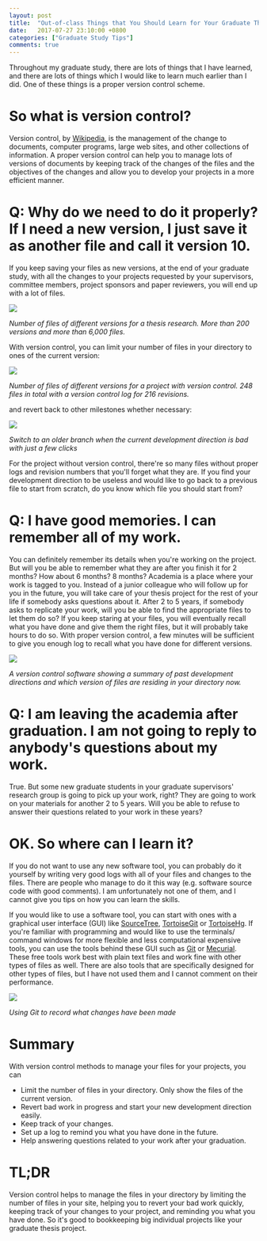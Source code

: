 ```yaml
---
layout: post
title:  "Out-of-class Things that You Should Learn for Your Graduate Thesis Project: Version Control"
date:   2017-07-27 23:10:00 +0800
categories: ["Graduate Study Tips"]
comments: true
---
```


Throughout my graduate study, there are lots of things that I have learned, and there are lots of things which I would like to learn much earlier than I did. One of these things is a proper version control scheme.

# So what is version control?

Version control, by [Wikipedia](https://en.wikipedia.org/wiki/Version_control), is the management of the change to documents, computer programs, large web sites, and other collections of information. A proper version control can help you to manage lots of versions of documents by keeping track of the changes of the files and the objectives of the changes and allow you to develop your projects in a more efficient manner.

# Q: Why do we need to do it properly? If I need a new version, I just save it as another file and call it version 10.

If you keep saving your files as new versions, at the end of your graduate study, with all the changes to your projects requested by your supervisors, committee members, project sponsors and paper reviewers, you will end up with a lot of files.

![](../../../../raw_img/GraduateStudy/NumFiles.png)

_Number of files of different versions for a thesis research. More than 200 versions and more than 6,000 files._

With version control, you can limit your number of files in your directory to ones of the current version:

![](../../../../raw_img/GraduateStudy/NumFilesWithVersionControl.png)

_Number of files of different versions for a project with version control. 248 files in total with a version control log for 216 revisions._

and revert back to other milestones whether necessary:

![](../../../../raw_img/GraduateStudy/ChangeBranch.png)

_Switch to an older branch when the current development direction is bad with just a few clicks_

For the project without version control, there're so many files without proper logs and revision numbers that you'll forget what they are. If you find your development direction to be useless and would like to go back to a previous file to start from scratch, do you know which file you should start from?

# Q: I have good memories. I can remember all of my work.

You can definitely remember its details when you're working on the project. But will you be able to remember what they are after you finish it for 2 months? How about 6 months? 8 months? Academia is a place where your work is tagged to you. Instead of a junior colleague who will follow up for you in the future, you will take care of your thesis project for the rest of your life if somebody asks questions about it. After 2 to 5 years, if somebody asks to replicate your work, will you be able to find the appropriate files to let them do so? If you keep staring at your files, you will eventually recall what you have done and give them the right files, but it will probably take hours to do so. With proper version control, a few minutes will be sufficient to give you enough log to recall what you have done for different versions.

![](../../../../raw_img/GraduateStudy/LogDiagram.png)

_A version control software showing a summary of past development directions and which version of files are residing in your directory now._

# Q: I am leaving the academia after graduation. I am not going to reply to anybody's questions about my work.

True. But some new graduate students in your graduate supervisors' research group is going to pick up your work, right? They are going to work on your materials for another 2 to 5 years. Will you be able to refuse to answer their questions related to your work in these years?

# OK. So where can I learn it?

If you do not want to use any new software tool, you can probably do it yourself by writing very good logs with all of your files and changes to the files. There are people who manage to do it this way (e.g. software source code with good comments). I am unfortunately not one of them, and I cannot give you tips on how you can learn the skills.

If you would like to use a software tool, you can start with ones with a graphical user interface (GUI) like [SourceTree](https://www.sourcetreeapp.com/), [TortoiseGit](https://tortoisegit.org/) or [TortoiseHg](https://tortoisehg.bitbucket.io/). If you're familiar with programming and would like to use the terminals/ command windows for more flexible and less computational expensive tools, you can use the tools behind these GUI such as [Git](https://git-scm.com/) or [Mecurial](https://www.mercurial-scm.org/). These free tools work best with plain text files and work fine with other types of files as well. There are also tools that are specifically designed for other types of files, but I have not used them and I cannot comment on their performance.

![](../../../../raw_img/GraduateStudy/GitExample.png)

_Using Git to record what changes have been made_

# Summary

With version control methods to manage your files for your projects, you can

* Limit the number of files in your directory. Only show the files of the current version.
* Revert bad work in progress and start your new development direction easily.
* Keep track of your changes.
* Set up a log to remind you what you have done in the future.
* Help answering questions related to your work after your graduation.

# TL;DR

Version control helps to manage the files in your directory by limiting the number of files in your site, helping you to revert your bad work quickly, keeping track of your changes to your project, and reminding you what you have done. So it's good to bookkeeping big individual projects like your graduate thesis project.
